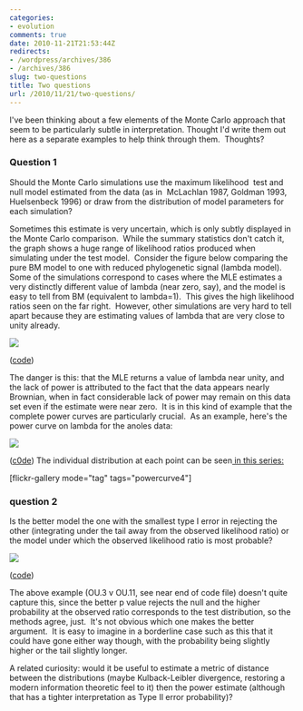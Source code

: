 ```yaml
---
categories:
- evolution
comments: true
date: 2010-11-21T21:53:44Z
redirects:
- /wordpress/archives/386
- /archives/386
slug: two-questions
title: Two questions
url: /2010/11/21/two-questions/
---
```


I've been thinking about a few elements of the Monte Carlo approach that seem to be particularly subtle in interpretation. Thought I'd write them out here as a separate examples to help think through them.  Thoughts?


### Question 1


Should the Monte Carlo simulations use the maximum likelihood  test and null model estimated from the data (as in  McLachlan 1987, Goldman 1993, Huelsenbeck 1996) or draw from the distribution of model parameters for each simulation?

Sometimes this estimate is very uncertain, which is only subtly displayed in the Monte Carlo comparison.  While the summary statistics don't catch it, the graph shows a huge range of likelihood ratios produced when simulating under the test model.  Consider the figure below comparing the pure BM model to one with reduced phylogenetic signal (lambda model).  Some of the simulations correspond to cases where the MLE estimates a very distinctly different value of lambda (near zero, say), and the model is easy to tell from BM (equivalent to lambda=1).  This gives the high likelihood ratios seen on the far right.  However, other simulations are very hard to tell apart because they are estimating values of lambda that are very close to unity already.

![]( http://farm6.staticflickr.com/5281/5191048330_4dcb0f36c5_o.png )


([code](https://github.com/cboettig/Comparative-Phylogenetics/commit/cb1161cd2c091aa0e037434ec03df14fc91e3360#diff-2))

The danger is this: that the MLE returns a value of lambda near unity, and the lack of power is attributed to the fact that the data appears nearly Brownian, when in fact considerable lack of power may remain on this data set even if the estimate were near zero.  It is in this kind of example that the  complete power curves are particularly crucial.  As an example, here's the power curve on lambda for the anoles data:

![]( http://farm5.staticflickr.com/4151/5197061110_d98d0e4ebe_o.png )


([c0de](https://github.com/cboettig/Comparative-Phylogenetics/commit/d0ec8f66fdeaa93b97590215d14825dc448396fd#diff-0))
The individual distribution at each point can be seen[ in this series:](http://www.flickr.com/photos/cboettig/tags/powercurve4/)

[flickr-gallery mode="tag" tags="powercurve4"]


### question 2


Is the better model the one with the smallest type I error in rejecting the other (integrating under the tail away from the observed likelihood ratio) or the model under which the observed likelihood ratio is most probable?

![]( http://farm5.staticflickr.com/4112/5195799728_97244df623_o.png )


([code](https://github.com/cboettig/Comparative-Phylogenetics/commit/6d76ce8a000ededec08f6bf7459d48da02e1f545#diff-1))

The above example (OU.3 v OU.11, see near end of code file) doesn't quite capture this, since the better p value rejects the null and the higher probability at the observed ratio corresponds to the test distribution, so the methods agree, just.  It's not obvious which one makes the better argument.  It is easy to imagine in a borderline case such as this that it could have gone either way though, with the probability being slightly higher or the tail slightly longer.

A related curiosity: would it be useful to estimate a metric of distance between the distributions (maybe Kulback-Leibler divergence, restoring a modern information theoretic feel to it) then the power estimate (although that has a tighter interpretation as Type II error probability)?
